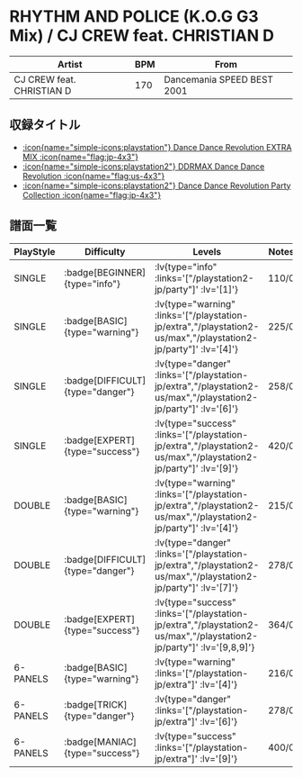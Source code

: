 # RHYTHM AND POLICE (K.O.G G3 Mix) / CJ CREW feat. CHRISTIAN D

|Artist|BPM|From|
|------|---|----|
|CJ CREW feat. CHRISTIAN D|170|Dancemania SPEED BEST 2001|

## 収録タイトル

- [ :icon{name="simple-icons:playstation"} Dance Dance Revolution EXTRA MIX :icon{name="flag:jp-4x3"} ](/playstation-jp/extra)
- [ :icon{name="simple-icons:playstation2"} DDRMAX Dance Dance Revolution :icon{name="flag:us-4x3"} ](/playstation2-us/max)
- [ :icon{name="simple-icons:playstation2"} Dance Dance Revolution Party Collection :icon{name="flag:jp-4x3"} ](/playstation2-jp/party)

## 譜面一覧

|PlayStyle|Difficulty|Levels|Notes|Movie|
|---------|----------|------|-----|-----|
|SINGLE| :badge[BEGINNER]{type="info"} | :lv{type="info" :links='["/playstation2-jp/party"]' :lv='[1]'} |110/0||
|SINGLE| :badge[BASIC]{type="warning"} | :lv{type="warning" :links='["/playstation-jp/extra","/playstation2-us/max","/playstation2-jp/party"]' :lv='[4]'} |225/0||
|SINGLE| :badge[DIFFICULT]{type="danger"} | :lv{type="danger" :links='["/playstation-jp/extra","/playstation2-us/max","/playstation2-jp/party"]' :lv='[6]'} |258/0||
|SINGLE| :badge[EXPERT]{type="success"} | :lv{type="success" :links='["/playstation-jp/extra","/playstation2-us/max","/playstation2-jp/party"]' :lv='[9]'} |420/0||
|DOUBLE| :badge[BASIC]{type="warning"} | :lv{type="warning" :links='["/playstation-jp/extra","/playstation2-us/max","/playstation2-jp/party"]' :lv='[4]'} |215/0||
|DOUBLE| :badge[DIFFICULT]{type="danger"} | :lv{type="danger" :links='["/playstation-jp/extra","/playstation2-us/max","/playstation2-jp/party"]' :lv='[7]'} |278/0||
|DOUBLE| :badge[EXPERT]{type="success"} | :lv{type="success" :links='["/playstation-jp/extra","/playstation2-us/max","/playstation2-jp/party"]' :lv='[9,8,9]'} |364/0||
|6-PANELS| :badge[BASIC]{type="warning"} | :lv{type="warning" :links='["/playstation-jp/extra"]' :lv='[4]'} |216/0||
|6-PANELS| :badge[TRICK]{type="danger"} | :lv{type="danger" :links='["/playstation-jp/extra"]' :lv='[6]'} |278/0||
|6-PANELS| :badge[MANIAC]{type="success"} | :lv{type="success" :links='["/playstation-jp/extra"]' :lv='[9]'} |400/0||
